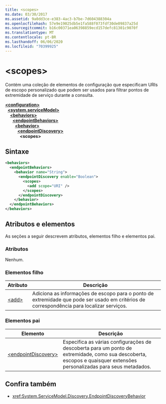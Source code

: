 ```yaml
---
title: <scopes>
ms.date: 03/30/2017
ms.assetid: 9a0dd3ce-e383-4ac3-b7be-7d604388304a
ms.openlocfilehash: 57e9e19025db5e1fa588f073fdf30de09837a25d
ms.sourcegitcommit: b16c00371ea06398859ecd157defc81301c9070f
ms.translationtype: MT
ms.contentlocale: pt-BR
ms.lasthandoff: 06/06/2020
ms.locfileid: "70399925"
---
```

# \<scopes>
Contém uma coleção de elementos de configuração que especificam URIs de escopo personalizado que podem ser usados para filtrar pontos de extremidade de serviço durante a consulta.  
  
[**\<configuration>**](../configuration-element.md)\
&nbsp;&nbsp;[**\<system.serviceModel>**](system-servicemodel.md)\
&nbsp;&nbsp;&nbsp;&nbsp;[**\<behaviors>**](behaviors.md)\
&nbsp;&nbsp;&nbsp;&nbsp;&nbsp;&nbsp;[**\<endpointBehaviors>**](endpointbehaviors.md)\
&nbsp;&nbsp;&nbsp;&nbsp;&nbsp;&nbsp;&nbsp;&nbsp;[**\<behavior>**](behavior-of-endpointbehaviors.md)\
&nbsp;&nbsp;&nbsp;&nbsp;&nbsp;&nbsp;&nbsp;&nbsp;&nbsp;&nbsp;[**\<endpointDiscovery>**](endpointdiscovery.md)\
&nbsp;&nbsp;&nbsp;&nbsp;&nbsp;&nbsp;&nbsp;&nbsp;&nbsp;&nbsp;&nbsp;&nbsp;**\<scopes>**  
  
## <a name="syntax"></a>Sintaxe  
  
```xml  
<behaviors>
  <endpointBehaviors>
    <behavior name="String">
      <endpointDiscovery enable="Boolean">
        <scopes>
          <add scope="URI" />
        </scopes>
      </endpointDiscovery>
    </behavior>
  </endpointBehaviors>
</behaviors>
```  
  
## <a name="attributes-and-elements"></a>Atributos e elementos  
 As seções a seguir descrevem atributos, elementos filho e elementos pai.  
  
### <a name="attributes"></a>Atributos  
 Nenhum.  
  
### <a name="child-elements"></a>Elementos filho  
  
|Atributo|Descrição|  
|---------------|-----------------|  
|[\<add>](add-of-scopes.md)|Adiciona as informações de escopo para o ponto de extremidade que pode ser usado em critérios de correspondência para localizar serviços.|  
  
### <a name="parent-elements"></a>Elementos pai  
  
|Elemento|Descrição|  
|-------------|-----------------|  
|[\<endpointDiscovery>](endpointdiscovery.md)|Especifica as várias configurações de descoberta para um ponto de extremidade, como sua descoberta, escopos e quaisquer extensões personalizadas para seus metadados.|  
  
## <a name="see-also"></a>Confira também

- <xref:System.ServiceModel.Discovery.EndpointDiscoveryBehavior>
